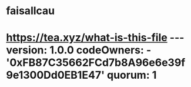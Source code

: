 # faisallcau
# https://tea.xyz/what-is-this-file --- version: 1.0.0 codeOwners:   - '0xFB87C35662FCd7b8A96e6e39f9e1300Dd0EB1E47' quorum: 1
